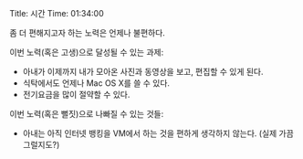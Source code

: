 Title: 시간
Time: 01:34:00

좀 더 편해지고자 하는 노력은 언제나 불편하다.

  
이번 노력(혹은 고생)으로 달성될 수 있는 과제:

- 아내가 이제까지 내가 모아온 사진과 동영상을 보고, 편집할 수 있게 된다.  
- 식탁에서도 언제나 Mac OS X를 쓸 수 있다.  
- 전기요금을 많이 절약할 수 있다.  
  
이번 노력(혹은 뻘짓)으로 나빠질 수 있는 것들:

- 아내는 아직 인터넷 뱅킹을 VM에서 하는 것을 편하게 생각하지 않는다. (실제 가끔 그럴지도?)  
  
  

